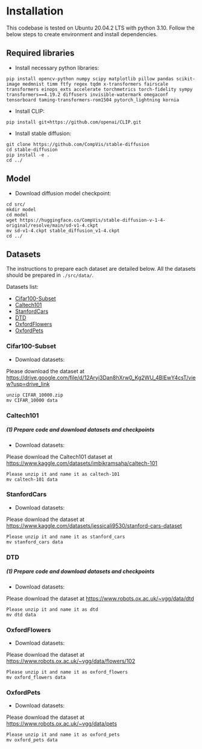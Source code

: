 <!-- Adapted from: https://github.com/Vanint/DatasetExpansion] -->

# Installation

This codebase is tested on Ubuntu 20.04.2 LTS with python 3.10. Follow the below steps to create environment and install dependencies.

## Required libraries

* Install necessary python libraries:

```
pip install opencv-python numpy scipy matplotlib pillow pandas scikit-image medmnist timm ftfy regex tqdm x-transformers fairscale transformers einops_exts accelerate torchmetrics torch-fidelity sympy transformers==4.19.2 diffusers invisible-watermark omegaconf tensorboard taming-transformers-rom1504 pytorch_lightning kornia 
```

* Install CLIP:

```
pip install git+https://github.com/openai/CLIP.git
```

* Install stable diffusion:

```
git clone https://github.com/CompVis/stable-diffusion
cd stable-diffusion
pip install -e .
cd ../
```

## Model 
* Download diffusion model  checkpoint: 

```
cd src/
mkdir model
cd model
wget https://huggingface.co/CompVis/stable-diffusion-v-1-4-original/resolve/main/sd-v1-4.ckpt
mv sd-v1-4.ckpt stable_diffusion_v1-4.ckpt 
cd ../ 
```


## Datasets
The instructions to prepare each dataset are detailed below. 
All the datasets should be prepared in `./src/data/`. 

Datasets list:
- [Cifar100-Subset](#Cifar100-Subset)
- [Caltech101](#Caltech101)
- [StanfordCars](#StanfordCars)
- [DTD](#dtd)
- [OxfordFlowers](#OxfordFlowers)
- [OxfordPets](#OxfordPets)


### Cifar100-Subset

* Download datasets: 

Please download the dataset at https://drive.google.com/file/d/12Aryi3Dan8hXrw0_Kg2WU_4BIEwY4csT/view?usp=drive_link

```
unzip CIFAR_10000.zip
mv CIFAR_10000 data
```

### Caltech101

##### (1) Prepare code and download datasets and checkpoints

* Download datasets: 

Please download the Caltech101 dataset at https://www.kaggle.com/datasets/imbikramsaha/caltech-101 

```
Please unzip it and name it as caltech-101
mv caltech-101 data
```

### StanfordCars

* Download datasets: 

Please download the dataset at https://www.kaggle.com/datasets/jessicali9530/stanford-cars-dataset

```
Please unzip it and name it as stanford_cars
mv stanford_cars data
```

### DTD

##### (1) Prepare code and download datasets and checkpoints

* Download datasets: 

Please download the dataset at https://www.robots.ox.ac.uk/~vgg/data/dtd

```
Please unzip it and name it as dtd
mv dtd data
```

### OxfordFlowers

* Download datasets: 

Please download the dataset at https://www.robots.ox.ac.uk/~vgg/data/flowers/102

```
Please unzip it and name it as oxford_flowers
mv oxford_flowers data
```

### OxfordPets

* Download datasets: 

Please download the dataset at https://www.robots.ox.ac.uk/~vgg/data/pets

```
Please unzip it and name it as oxford_pets
mv oxford_pets data
```

